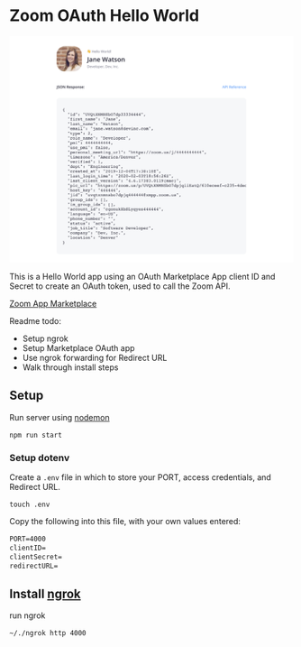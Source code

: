 # Zoom OAuth Hello World

![User Screenshot](./screenshot.png)

This is a Hello World app using an OAuth Marketplace App client ID and Secret to create an OAuth token, used to call the Zoom API.

[Zoom App Marketplace](https://marketplace.zoom.us)

Readme todo:
- Setup ngrok
- Setup Marketplace OAuth app
- Use ngrok forwarding for Redirect URL 
- Walk through install steps

## Setup 

Run server using [nodemon](/)

```
npm run start
```

### Setup dotenv 
Create a `.env` file in which to store your PORT, access credentials, and Redirect URL.

```
touch .env
```

Copy the following into this file, with your own values entered:

```
PORT=4000
clientID=
clientSecret=
redirectURL=
```



## Install [ngrok](/)

run ngrok

```
~/./ngrok http 4000
```
